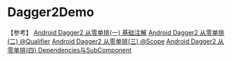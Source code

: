 # Dagger2Demo
【参考】
[Android Dagger2 从零单排(一) 基础注解](https://www.jianshu.com/p/7ee1a1100fab)
[Android Dagger2 从零单排(二) @Qualifier](https://www.jianshu.com/p/b35a658bb1ba)
[Android Dagger2 从零单排(三) @Scope](https://www.jianshu.com/p/b26024bc3107)
[Android Dagger2 从零单排(四) Dependencies与SubComponent](https://www.jianshu.com/p/b989e2cb88f6)